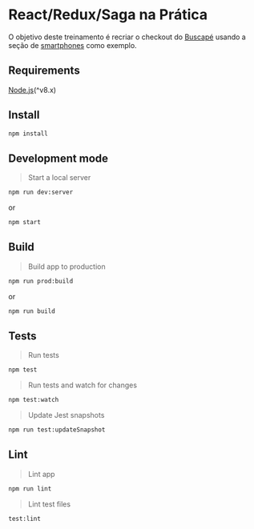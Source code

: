 # React/Redux/Saga na Prática

O objetivo deste treinamento é recriar o checkout do
[Buscapé](https://www.buscape.com.br/celular-e-smartphone) usando a seção de
[smartphones](https://www.buscape.com.br/celular-e-smartphone) como exemplo.

## Requirements

[Node.js](https://nodejs.org/en/)(^v8.x)

## Install

```bash
npm install
```

## Development mode

> Start a local server

```bash
npm run dev:server
```

or

```bash
npm start
```

## Build

> Build app to production

```bash
npm run prod:build
```

or

```bash
npm run build
```

## Tests

> Run tests

```bash
npm test
```

> Run tests and watch for changes

```bash
npm test:watch
```

> Update Jest snapshots

```bash
npm run test:updateSnapshot
```

## Lint

> Lint app

```bash
npm run lint
```

> Lint test files

```bash
test:lint
```
